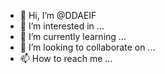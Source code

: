 - 👋 Hi, I’m @DDAEIF
- 👀 I’m interested in ...
- 🌱 I’m currently learning ...
- 💞️ I’m looking to collaborate on ...
- 📫 How to reach me ...

<!---
DDAEIF/DDAEIF is a ✨ special ✨ repository because its `README.md` (this file) appears on your GitHub profile.
You can click the Preview link to take a look at your changes.
--->
